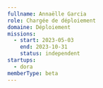 ```yaml
---
fullname: Annaëlle Garcia
role: Chargée de déploiement
domaine: Déploiement
missions:
  - start: 2023-05-03
    end: 2023-10-31
    status: independent
startups:
  - dora
memberType: beta
---
```


